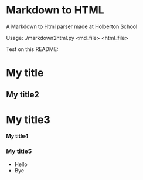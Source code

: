 # Markdown to HTML
A Markdown to Html parser made at Holberton School

Usage: ./markdown2html.py <md_file> <html_file>

Test on this README:

# My title
## My title2
# My title3
#### My title4
### My title5

- Hello
- Bye
